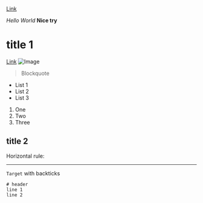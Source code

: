 [Link](Lab_1.md)



_Hello World_ 
__Nice try__
# title 1
[Link](https://www.a.com)
![Image](http://url/a.png)
> Blockquote
* List 1
* List 2
* List 3
1. One
2. Two
3. Three
## title 2
Horizontal rule:

---
`Target` with backticks	
```
# header
line 1
line 2
```

